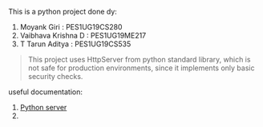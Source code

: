 This is a python project done dy:
1. Moyank Giri : PES1UG19CS280
2. Vaibhava Krishna D : PES1UG19ME217
3. T Tarun Aditya : PES1UG19CS535

>This project uses HttpServer from python standard library, which is not safe for production environments, since it implements only basic security checks.

useful documentation:
1. [Python server](https://docs.python.org/3/library/http.server.html)
2. 